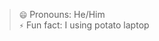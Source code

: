 > `😄` Pronouns: He/Him  
> `⚡` Fun fact: I using potato laptop

<!---
CalvinDeVinson/CalvinDeVinson is a ✨ special ✨ repository because its `README.md` (this file) appears on your GitHub profile.
You can click the Preview link to take a look at your changes.
--->
